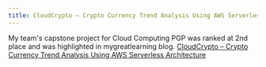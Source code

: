 ```yaml
---
title: CloudCrypto – Crypto Currency Trend Analysis Using AWS Serverless Architecture
---
```


My team's capstone project for Cloud Computing PGP was ranked at 2nd place and was highlighted in mygreatlearning blog.
[CloudCrypto – Crypto Currency Trend Analysis Using AWS Serverless Architecture](https://www.mygreatlearning.com/blog/cloudcrypto-crypto-currency-trend-analysis-using-aws-serverless-architecture/)
